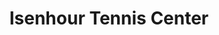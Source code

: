 ---
events:
- building: Isenhour Tennis Center
  categories: isenhour-tennis-center
  description: Irwin Holmes became co-captain of the tennis team, making him the first
    African American athletics team captain at NC State.
  event_decade: '1960'
  event_id: '0'
  excerpt: Irwin Holmes became co-captain of the tennis team, making him the first
    African American athletics team captain at NC State.
  image id (orig): '0012024'
  image_caption: Irwin Holmes on tennis court
  image_id: '0012024'
  image_link: https://d.lib.ncsu.edu/collections/catalog/ua023_004-004-am0027-000-021
  start_date: 01/01/1960
  title: First African American Athletics Team Captain
  year: '1960'
- building: Isenhour Tennis Center
  categories: isenhour-tennis-center
  description: President Obama announced the establishment of the Next Generation
    Power Electronics Innovation Institute, based at NC State, with $140 million in
    federal funding including $70 million from the Department of Energy.
  event_decade: '2010'
  event_id: '46'
  excerpt: President Obama announced the establishment of the Next Generation Power
    Electronics Innovation Institute, based at NC State, with $140 million in federal
    funding including $70 million from the Department of Energy.
  image id (orig): funk_tennisCenter
  image_caption: J. W. Isenhour Tennis Center
  image_id: funk_tennisCenter
  image_link: https://d.lib.ncsu.edu/collections/catalog/funk_tennisCenter
  start_date: 01/15/2014
  title: President Barack Obama visits
  year: '2014'
- audio_id: sa-rwb-004
  building: Isenhour Tennis Center
  categories: isenhour-tennis-center
  description: African American student Irwin Holmes joined the tennis team, making
    it the first integrated athletic team at State College.
  event_decade: '1950'
  event_id: '49'
  excerpt: African American student Irwin Holmes joined the tennis team, making it
    the first integrated athletic team at State College.
  image id (orig): '0012024'
  image_caption: Irwin Holmes on tennis court
  image_id: '0012024'
  image_link: https://d.lib.ncsu.edu/collections/catalog/ua023_004-004-am0027-000-021
  redirect_from: /events/57/index.html
  start_date: 01/01/1957
  title: First Integrated Athletic Team
  year: '1957'
lat: '35.788336'
layout: post
leafleticon: /demostite/assets/leaflet/img/group.svg
lng: '-78.681077'
order: 22
permalink: places/isenhour-tennis-center/
place: isenhour-tennis-center
route:
  code: Ok
  routes:
  - distance: 1347.018
    duration: 960.604
    geometry:
      coordinates:
      - - -78.680959
        - 35.788518
      - - -78.680146
        - 35.788171
      - - -78.680088
        - 35.788153
      - - -78.680013
        - 35.788135
      - - -78.678137
        - 35.787447
      - - -78.678027
        - 35.787404
      - - -78.67789
        - 35.787341
      - - -78.677789
        - 35.787293
      - - -78.677692
        - 35.787248
      - - -78.677009
        - 35.786991
      - - -78.676984
        - 35.786985
      - - -78.676962
        - 35.786983
      - - -78.676946
        - 35.786984
      - - -78.676932
        - 35.786988
      - - -78.676915
        - 35.786997
      - - -78.6769
        - 35.787015
      - - -78.676848
        - 35.787099
      - - -78.676433
        - 35.786932
      - - -78.676455
        - 35.786885
      - - -78.67639
        - 35.786872
      - - -78.676308
        - 35.786839
      - - -78.67619
        - 35.78681
      - - -78.675579
        - 35.786583
      - - -78.675427
        - 35.786515
      - - -78.675416
        - 35.786458
      - - -78.675401
        - 35.78639
      - - -78.675428
        - 35.786338
      - - -78.675264
        - 35.786279
      - - -78.675185
        - 35.786251
      - - -78.675158
        - 35.786306
      - - -78.675115
        - 35.786288
      - - -78.67509
        - 35.786269
      - - -78.675058
        - 35.786326
      - - -78.675032
        - 35.786375
      - - -78.675005
        - 35.786384
      - - -78.674931
        - 35.78633
      - - -78.674856
        - 35.786278
      - - -78.674845
        - 35.786307
      - - -78.674826
        - 35.786352
      - - -78.674646
        - 35.786664
      - - -78.674593
        - 35.786784
      - - -78.674574
        - 35.78683
      - - -78.674563
        - 35.786846
      - - -78.674548
        - 35.786859
      - - -78.674537
        - 35.786865
      - - -78.674525
        - 35.78687
      - - -78.67451
        - 35.786873
      - - -78.674493
        - 35.786874
      - - -78.674464
        - 35.786872
      - - -78.674435
        - 35.786868
      - - -78.674394
        - 35.786857
      - - -78.674355
        - 35.78684
      - - -78.674314
        - 35.786818
      - - -78.674275
        - 35.786793
      - - -78.674174
        - 35.78672
      - - -78.674133
        - 35.786754
      - - -78.674098
        - 35.786779
      - - -78.674044
        - 35.786741
      - - -78.673883
        - 35.786635
      - - -78.673791
        - 35.786601
      - - -78.673698
        - 35.78655
      - - -78.673625
        - 35.786487
      - - -78.673451
        - 35.786378
      - - -78.673349
        - 35.78636
      - - -78.673298
        - 35.786341
      - - -78.673263
        - 35.786327
      - - -78.673207
        - 35.786306
      - - -78.673149
        - 35.786285
      - - -78.672533
        - 35.786056
      - - -78.672459
        - 35.786023
      - - -78.672088
        - 35.785893
      - - -78.671799
        - 35.785792
      - - -78.671729
        - 35.785764
      - - -78.671682
        - 35.785745
      - - -78.671644
        - 35.78573
      - - -78.671573
        - 35.785705
      - - -78.671026
        - 35.785502
      - - -78.670873
        - 35.785452
      - - -78.670806
        - 35.785429
      - - -78.67074
        - 35.785407
      - - -78.670667
        - 35.785381
      - - -78.670637
        - 35.785335
      - - -78.670516
        - 35.785276
      - - -78.670305
        - 35.785203
      - - -78.67019
        - 35.785175
      - - -78.669449
        - 35.785092
      - - -78.669355
        - 35.785059
      - - -78.669194
        - 35.785018
      - - -78.669105
        - 35.785003
      - - -78.669014
        - 35.784956
      - - -78.66892
        - 35.784912
      - - -78.668756
        - 35.784868
      - - -78.668712
        - 35.784864
      - - -78.668563
        - 35.784822
      - - -78.668374
        - 35.784779
      type: LineString
    legs:
    - admins:
      - iso_3166_1: US
        iso_3166_1_alpha3: USA
      distance: 1347.018
      duration: 960.604
      steps:
      - distance: 417.753
        driving_side: right
        duration: 295.192
        geometry:
          coordinates:
          - - -78.680959
            - 35.788518
          - - -78.680146
            - 35.788171
          - - -78.680088
            - 35.788153
          - - -78.680013
            - 35.788135
          - - -78.678137
            - 35.787447
          - - -78.678027
            - 35.787404
          - - -78.67789
            - 35.787341
          - - -78.677789
            - 35.787293
          - - -78.677692
            - 35.787248
          - - -78.677009
            - 35.786991
          - - -78.676984
            - 35.786985
          - - -78.676962
            - 35.786983
          - - -78.676946
            - 35.786984
          - - -78.676932
            - 35.786988
          - - -78.676915
            - 35.786997
          - - -78.6769
            - 35.787015
          - - -78.676848
            - 35.787099
          type: LineString
        intersections:
        - admin_index: 0
          bearings:
          - 118
          classes:
          - restricted
          duration: 62.502
          entry:
          - true
          geometry_index: 0
          is_urban: true
          location:
          - -78.680959
          - 35.788518
          mapbox_streets_v8:
            class: service
          out: 0
          weight: 62.502
        - admin_index: 0
          bearings:
          - 111
          - 295
          duration: 162.268
          entry:
          - true
          - false
          geometry_index: 2
          in: 1
          is_urban: true
          location:
          - -78.680088
          - 35.788153
          mapbox_streets_v8:
            class: street
          out: 0
          turn_duration: 1
          turn_weight: 1
          weight: 162.268
        - admin_index: 0
          bearings:
          - 118
          - 300
          entry:
          - true
          - false
          geometry_index: 7
          in: 1
          is_urban: true
          location:
          - -78.677789
          - 35.787293
          mapbox_streets_v8:
            class: street
          out: 0
        maneuver:
          bearing_after: 118
          bearing_before: 0
          instruction: Walk southeast on Thurman Drive.
          location:
          - -78.680959
          - 35.788518
          type: depart
        mode: walking
        name: Thurman Drive
        weight: 295.192
      - distance: 42
        driving_side: right
        duration: 29.577
        geometry:
          coordinates:
          - - -78.676848
            - 35.787099
          - - -78.676433
            - 35.786932
          type: LineString
        intersections:
        - admin_index: 0
          bearings:
          - 116
          - 212
          entry:
          - true
          - false
          geometry_index: 16
          in: 1
          is_urban: true
          location:
          - -78.676848
          - 35.787099
          mapbox_streets_v8:
            class: street
          out: 0
        maneuver:
          bearing_after: 116
          bearing_before: 32
          instruction: Turn right to stay on Thurman Drive.
          location:
          - -78.676848
          - 35.787099
          modifier: right
          type: continue
        mode: walking
        name: Thurman Drive
        weight: 29.577
      - distance: 6
        driving_side: right
        duration: 4.225
        geometry:
          coordinates:
          - - -78.676433
            - 35.786932
          - - -78.676455
            - 35.786885
          type: LineString
        intersections:
        - admin_index: 0
          bearings:
          - 201
          - 296
          entry:
          - true
          - false
          geometry_index: 17
          in: 1
          is_urban: true
          location:
          - -78.676433
          - 35.786932
          mapbox_streets_v8:
            class: service
          out: 0
          turn_weight: 5
        maneuver:
          bearing_after: 201
          bearing_before: 116
          instruction: Turn right.
          location:
          - -78.676433
          - 35.786932
          modifier: right
          type: turn
        mode: walking
        name: ''
        weight: 9.225
      - distance: 122
        driving_side: right
        duration: 86.915
        geometry:
          coordinates:
          - - -78.676455
            - 35.786885
          - - -78.67639
            - 35.786872
          - - -78.676308
            - 35.786839
          - - -78.67619
            - 35.78681
          - - -78.675579
            - 35.786583
          - - -78.675427
            - 35.786515
          - - -78.675416
            - 35.786458
          - - -78.675401
            - 35.78639
          - - -78.675428
            - 35.786338
          type: LineString
        intersections:
        - admin_index: 0
          bearings:
          - 21
          - 104
          duration: 4.225
          entry:
          - false
          - true
          geometry_index: 18
          in: 0
          is_urban: true
          location:
          - -78.676455
          - 35.786885
          mapbox_streets_v8:
            class: service
          out: 1
          weight: 4.225
        - admin_index: 0
          bearings:
          - 116
          - 284
          duration: 67.606
          entry:
          - true
          - false
          geometry_index: 19
          in: 1
          is_urban: true
          location:
          - -78.67639
          - 35.786872
          mapbox_streets_v8:
            class: service
          out: 0
          weight: 67.606
        - admin_index: 0
          bearings:
          - 171
          - 299
          duration: 4.225
          entry:
          - true
          - false
          geometry_index: 23
          in: 1
          is_urban: true
          location:
          - -78.675427
          - 35.786515
          mapbox_streets_v8:
            class: service
          out: 0
          weight: 4.225
        - admin_index: 0
          bearings:
          - 170
          - 351
          duration: 6.634
          entry:
          - true
          - false
          geometry_index: 24
          in: 1
          is_urban: true
          location:
          - -78.675416
          - 35.786458
          mapbox_streets_v8:
            class: service
          out: 0
          turn_duration: 1
          turn_weight: 1
          weight: 6.634
        - admin_index: 0
          bearings:
          - 203
          - 350
          entry:
          - true
          - false
          geometry_index: 25
          in: 1
          is_urban: true
          location:
          - -78.675401
          - 35.78639
          mapbox_streets_v8:
            class: service
          out: 0
        maneuver:
          bearing_after: 104
          bearing_before: 201
          instruction: Turn left onto the walkway.
          location:
          - -78.676455
          - 35.786885
          modifier: left
          type: turn
        mode: walking
        name: ''
        weight: 86.915
      - distance: 24
        driving_side: right
        duration: 16.901
        geometry:
          coordinates:
          - - -78.675428
            - 35.786338
          - - -78.675264
            - 35.786279
          - - -78.675185
            - 35.786251
          type: LineString
        intersections:
        - admin_index: 0
          bearings:
          - 23
          - 114
          duration: 11.268
          entry:
          - false
          - true
          geometry_index: 26
          in: 0
          is_urban: true
          location:
          - -78.675428
          - 35.786338
          mapbox_streets_v8:
            class: service
          out: 1
          weight: 11.268
        - admin_index: 0
          bearings:
          - 114
          - 294
          entry:
          - true
          - false
          geometry_index: 27
          in: 1
          is_urban: true
          location:
          - -78.675264
          - 35.786279
          mapbox_streets_v8:
            class: service
          out: 0
        maneuver:
          bearing_after: 114
          bearing_before: 203
          instruction: Turn left onto the walkway.
          location:
          - -78.675428
          - 35.786338
          modifier: left
          type: turn
        mode: walking
        name: ''
        weight: 16.901
      - distance: 14
        driving_side: right
        duration: 9.859
        geometry:
          coordinates:
          - - -78.675185
            - 35.786251
          - - -78.675158
            - 35.786306
          - - -78.675115
            - 35.786288
          - - -78.67509
            - 35.786269
          type: LineString
        intersections:
        - admin_index: 0
          bearings:
          - 30
          - 294
          entry:
          - true
          - false
          geometry_index: 28
          in: 1
          is_urban: true
          location:
          - -78.675185
          - 35.786251
          mapbox_streets_v8:
            class: service
          out: 0
        maneuver:
          bearing_after: 30
          bearing_before: 114
          instruction: Turn left onto the walkway.
          location:
          - -78.675185
          - 35.786251
          modifier: left
          type: turn
        mode: walking
        name: ''
        weight: 9.859
      - distance: 16
        driving_side: right
        duration: 12.268
        geometry:
          coordinates:
          - - -78.67509
            - 35.786269
          - - -78.675058
            - 35.786326
          - - -78.675032
            - 35.786375
          - - -78.675005
            - 35.786384
          type: LineString
        intersections:
        - admin_index: 0
          bearings:
          - 24
          - 304
          duration: 4.93
          entry:
          - true
          - false
          geometry_index: 31
          in: 1
          is_urban: true
          location:
          - -78.67509
          - 35.786269
          mapbox_streets_v8:
            class: service
          out: 0
          weight: 4.93
        - admin_index: 0
          bearings:
          - 23
          - 204
          duration: 5.225
          entry:
          - true
          - false
          geometry_index: 32
          in: 1
          is_urban: true
          location:
          - -78.675058
          - 35.786326
          mapbox_streets_v8:
            class: service
          out: 0
          turn_duration: 1
          turn_weight: 1
          weight: 5.225
        - admin_index: 0
          bearings:
          - 68
          - 203
          entry:
          - true
          - false
          geometry_index: 33
          in: 1
          is_urban: true
          location:
          - -78.675032
          - 35.786375
          mapbox_streets_v8:
            class: service
          out: 0
        maneuver:
          bearing_after: 24
          bearing_before: 124
          instruction: Turn left onto the walkway.
          location:
          - -78.67509
          - 35.786269
          modifier: left
          type: turn
        mode: walking
        name: ''
        weight: 12.268
      - distance: 18
        driving_side: right
        duration: 14.676
        geometry:
          coordinates:
          - - -78.675005
            - 35.786384
          - - -78.674931
            - 35.78633
          - - -78.674856
            - 35.786278
          type: LineString
        intersections:
        - admin_index: 0
          bearings:
          - 132
          - 248
          duration: 6.338
          entry:
          - true
          - false
          geometry_index: 34
          in: 1
          is_urban: true
          location:
          - -78.675005
          - 35.786384
          mapbox_streets_v8:
            class: service
          out: 0
          weight: 6.338
        - admin_index: 0
          bearings:
          - 131
          - 312
          entry:
          - true
          - false
          geometry_index: 35
          in: 1
          is_urban: true
          location:
          - -78.674931
          - 35.78633
          mapbox_streets_v8:
            class: service
          out: 0
          turn_duration: 2
          turn_weight: 2
        maneuver:
          bearing_after: 132
          bearing_before: 68
          instruction: Turn right onto the walkway.
          location:
          - -78.675005
          - 35.786384
          modifier: right
          type: turn
        mode: walking
        name: ''
        weight: 14.676
      - distance: 73
        driving_side: right
        duration: 51.408
        geometry:
          coordinates:
          - - -78.674856
            - 35.786278
          - - -78.674845
            - 35.786307
          - - -78.674826
            - 35.786352
          - - -78.674646
            - 35.786664
          - - -78.674593
            - 35.786784
          - - -78.674574
            - 35.78683
          - - -78.674563
            - 35.786846
          - - -78.674548
            - 35.786859
          - - -78.674537
            - 35.786865
          - - -78.674525
            - 35.78687
          type: LineString
        intersections:
        - admin_index: 0
          bearings:
          - 18
          - 311
          entry:
          - true
          - false
          geometry_index: 36
          in: 1
          is_urban: true
          location:
          - -78.674856
          - 35.786278
          mapbox_streets_v8:
            class: service
          out: 0
        maneuver:
          bearing_after: 18
          bearing_before: 131
          instruction: Turn left onto the walkway.
          location:
          - -78.674856
          - 35.786278
          modifier: left
          type: turn
        mode: walking
        name: ''
        weight: 51.408
      - distance: 46
        driving_side: right
        duration: 33.394
        geometry:
          coordinates:
          - - -78.674525
            - 35.78687
          - - -78.67451
            - 35.786873
          - - -78.674493
            - 35.786874
          - - -78.674464
            - 35.786872
          - - -78.674435
            - 35.786868
          - - -78.674394
            - 35.786857
          - - -78.674355
            - 35.78684
          - - -78.674314
            - 35.786818
          - - -78.674275
            - 35.786793
          - - -78.674174
            - 35.78672
          - - -78.674133
            - 35.786754
          - - -78.674098
            - 35.786779
          type: LineString
        intersections:
        - admin_index: 0
          bearings:
          - 91
          - 221
          duration: 26.056
          entry:
          - true
          - false
          geometry_index: 45
          in: 1
          is_urban: true
          location:
          - -78.674525
          - 35.78687
          mapbox_streets_v8:
            class: service
          out: 0
          weight: 26.056
        - admin_index: 0
          bearings:
          - 44
          - 312
          duration: 3.521
          entry:
          - true
          - false
          geometry_index: 54
          in: 1
          is_urban: true
          location:
          - -78.674174
          - 35.78672
          mapbox_streets_v8:
            class: service
          out: 0
          weight: 3.521
        - admin_index: 0
          bearings:
          - 49
          - 224
          entry:
          - true
          - false
          geometry_index: 55
          in: 1
          is_urban: true
          location:
          - -78.674133
          - 35.786754
          mapbox_streets_v8:
            class: service
          out: 0
          turn_duration: 1
          turn_weight: 1
        maneuver:
          bearing_after: 91
          bearing_before: 41
          instruction: Turn right onto the walkway.
          location:
          - -78.674525
          - 35.78687
          modifier: right
          type: turn
        mode: walking
        name: ''
        weight: 33.394
      - distance: 259
        driving_side: right
        duration: 186.394
        geometry:
          coordinates:
          - - -78.674098
            - 35.786779
          - - -78.674044
            - 35.786741
          - - -78.673883
            - 35.786635
          - - -78.673791
            - 35.786601
          - - -78.673698
            - 35.78655
          - - -78.673625
            - 35.786487
          - - -78.673451
            - 35.786378
          - - -78.673349
            - 35.78636
          - - -78.673298
            - 35.786341
          - - -78.673263
            - 35.786327
          - - -78.673207
            - 35.786306
          - - -78.673149
            - 35.786285
          - - -78.672533
            - 35.786056
          - - -78.672459
            - 35.786023
          - - -78.672088
            - 35.785893
          - - -78.671799
            - 35.785792
          - - -78.671729
            - 35.785764
          - - -78.671682
            - 35.785745
          - - -78.671644
            - 35.78573
          - - -78.671573
            - 35.785705
          type: LineString
        intersections:
        - admin_index: 0
          bearings:
          - 131
          - 229
          duration: 4.225
          entry:
          - true
          - false
          geometry_index: 56
          in: 1
          is_urban: true
          location:
          - -78.674098
          - 35.786779
          mapbox_streets_v8:
            class: service
          out: 0
          weight: 4.225
        - admin_index: 0
          bearings:
          - 129
          - 311
          duration: 55.225
          entry:
          - true
          - false
          geometry_index: 57
          in: 1
          is_urban: true
          location:
          - -78.674044
          - 35.786741
          mapbox_streets_v8:
            class: service
          out: 0
          turn_duration: 1
          turn_weight: 1
          weight: 55.225
        - admin_index: 0
          bearings:
          - 115
          - 282
          duration: 3.521
          entry:
          - true
          - false
          geometry_index: 63
          in: 1
          is_urban: true
          location:
          - -78.673349
          - 35.78636
          mapbox_streets_v8:
            class: service
          out: 0
          weight: 3.521
        - admin_index: 0
          bearings:
          - 116
          - 295
          duration: 3.817
          entry:
          - true
          - false
          geometry_index: 64
          in: 1
          is_urban: true
          location:
          - -78.673298
          - 35.786341
          mapbox_streets_v8:
            class: service
          out: 0
          turn_duration: 1
          turn_weight: 1
          weight: 3.817
        - admin_index: 0
          bearings:
          - 115
          - 296
          duration: 7.746
          entry:
          - true
          - false
          geometry_index: 65
          in: 1
          is_urban: true
          location:
          - -78.673263
          - 35.786327
          mapbox_streets_v8:
            class: service
          out: 0
          weight: 7.747
        - admin_index: 0
          bearings:
          - 115
          - 294
          duration: 42.958
          entry:
          - true
          - false
          geometry_index: 67
          in: 1
          is_urban: true
          location:
          - -78.673149
          - 35.786285
          mapbox_streets_v8:
            class: service
          out: 0
          weight: 42.958
        - admin_index: 0
          bearings:
          - 119
          - 295
          duration: 5.634
          entry:
          - true
          - false
          geometry_index: 68
          in: 1
          is_urban: true
          location:
          - -78.672533
          - 35.786056
          mapbox_streets_v8:
            class: service
          out: 0
          weight: 5.634
        - admin_index: 0
          bearings:
          - 113
          - 299
          duration: 26.352
          entry:
          - true
          - false
          geometry_index: 69
          in: 1
          is_urban: true
          location:
          - -78.672459
          - 35.786023
          mapbox_streets_v8:
            class: service
          out: 0
          turn_duration: 1
          turn_weight: 1
          weight: 26.352
        - admin_index: 0
          bearings:
          - 113
          - 293
          duration: 24.648
          entry:
          - true
          - false
          geometry_index: 70
          in: 1
          is_urban: true
          location:
          - -78.672088
          - 35.785893
          mapbox_streets_v8:
            class: service
          out: 0
          weight: 24.648
        - admin_index: 0
          bearings:
          - 116
          - 296
          duration: 3.521
          entry:
          - true
          - false
          geometry_index: 72
          in: 1
          is_urban: true
          location:
          - -78.671729
          - 35.785764
          mapbox_streets_v8:
            class: service
          out: 0
          weight: 3.521
        - admin_index: 0
          bearings:
          - 116
          - 296
          duration: 3.817
          entry:
          - true
          - false
          geometry_index: 73
          in: 1
          is_urban: true
          location:
          - -78.671682
          - 35.785745
          mapbox_streets_v8:
            class: service
          out: 0
          turn_duration: 1
          turn_weight: 1
          weight: 3.817
        - admin_index: 0
          bearings:
          - 113
          - 296
          entry:
          - true
          - false
          geometry_index: 74
          in: 1
          is_urban: true
          location:
          - -78.671644
          - 35.78573
          mapbox_streets_v8:
            class: service
          out: 0
        maneuver:
          bearing_after: 131
          bearing_before: 49
          instruction: Turn right onto the walkway.
          location:
          - -78.674098
          - 35.786779
          modifier: right
          type: turn
        mode: walking
        name: ''
        weight: 186.394
      - distance: 128
        driving_side: right
        duration: 91.141
        geometry:
          coordinates:
          - - -78.671573
            - 35.785705
          - - -78.671026
            - 35.785502
          - - -78.670873
            - 35.785452
          - - -78.670806
            - 35.785429
          - - -78.67074
            - 35.785407
          - - -78.670667
            - 35.785381
          - - -78.670637
            - 35.785335
          - - -78.670516
            - 35.785276
          - - -78.670305
            - 35.785203
          type: LineString
        intersections:
        - admin_index: 0
          bearings:
          - 115
          - 293
          duration: 53.521
          entry:
          - true
          - false
          geometry_index: 75
          in: 1
          is_urban: true
          location:
          - -78.671573
          - 35.785705
          mapbox_streets_v8:
            class: service
          out: 0
          weight: 53.521
        - admin_index: 0
          bearings:
          - 112
          - 293
          duration: 4.225
          entry:
          - true
          - false
          geometry_index: 78
          in: 1
          is_urban: true
          location:
          - -78.670806
          - 35.785429
          mapbox_streets_v8:
            class: service
          out: 0
          weight: 4.225
        - admin_index: 0
          bearings:
          - 114
          - 292
          duration: 5.93
          entry:
          - true
          - false
          geometry_index: 79
          in: 1
          is_urban: true
          location:
          - -78.67074
          - 35.785407
          mapbox_streets_v8:
            class: service
          out: 0
          turn_duration: 1
          turn_weight: 1
          weight: 5.93
        - admin_index: 0
          bearings:
          - 145
          - 294
          entry:
          - true
          - false
          geometry_index: 80
          in: 1
          is_urban: true
          location:
          - -78.670667
          - 35.785381
          mapbox_streets_v8:
            class: service
          out: 0
        maneuver:
          bearing_after: 115
          bearing_before: 113
          instruction: Keep right to take the walkway.
          location:
          - -78.671573
          - 35.785705
          modifier: slight right
          type: fork
        mode: walking
        name: ''
        weight: 91.141
      - distance: 181.265
        driving_side: right
        duration: 128.651
        geometry:
          coordinates:
          - - -78.670305
            - 35.785203
          - - -78.67019
            - 35.785175
          - - -78.669449
            - 35.785092
          - - -78.669355
            - 35.785059
          - - -78.669194
            - 35.785018
          - - -78.669105
            - 35.785003
          - - -78.669014
            - 35.784956
          - - -78.66892
            - 35.784912
          - - -78.668756
            - 35.784868
          - - -78.668712
            - 35.784864
          - - -78.668563
            - 35.784822
          - - -78.668374
            - 35.784779
          type: LineString
        intersections:
        - admin_index: 0
          bearings:
          - 107
          - 293
          duration: 85.211
          entry:
          - true
          - false
          geometry_index: 83
          in: 1
          is_urban: true
          location:
          - -78.670305
          - 35.785203
          mapbox_streets_v8:
            class: service
          out: 0
          weight: 85.211
        - admin_index: 0
          bearings:
          - 120
          - 302
          duration: 21.423
          entry:
          - true
          - false
          geometry_index: 89
          in: 1
          is_urban: true
          location:
          - -78.669014
          - 35.784956
          mapbox_streets_v8:
            class: service
          out: 0
          turn_duration: 1
          turn_weight: 1
          weight: 21.423
        - admin_index: 0
          bearings:
          - 109
          - 282
          duration: 9.859
          entry:
          - true
          - false
          geometry_index: 92
          in: 1
          is_urban: true
          location:
          - -78.668712
          - 35.784864
          mapbox_streets_v8:
            class: service
          out: 0
          weight: 9.859
        - admin_index: 0
          bearings:
          - 106
          - 289
          entry:
          - true
          - false
          geometry_index: 93
          in: 1
          is_urban: true
          location:
          - -78.668563
          - 35.784822
          mapbox_streets_v8:
            class: service
          out: 0
        maneuver:
          bearing_after: 107
          bearing_before: 113
          instruction: Keep left to take the walkway.
          location:
          - -78.670305
          - 35.785203
          modifier: slight left
          type: fork
        mode: walking
        name: ''
        weight: 128.652
      - distance: 0
        driving_side: right
        duration: 0
        geometry:
          coordinates:
          - - -78.668374
            - 35.784779
          - - -78.668374
            - 35.784779
          type: LineString
        intersections:
        - admin_index: 0
          bearings:
          - 286
          entry:
          - true
          geometry_index: 94
          in: 0
          location:
          - -78.668374
          - 35.784779
        maneuver:
          bearing_after: 0
          bearing_before: 106
          instruction: Your destination is on the left.
          location:
          - -78.668374
          - 35.784779
          modifier: left
          type: arrive
        mode: walking
        name: ''
        weight: 0
      summary: Thurman Drive
      weight: 965.604
    weight: 965.604
    weight_name: pedestrian
  uuid: 3sAe4EcPqt4CvN-Ain88vbkOsTvf8FLWcg01oYbrDio0kXpTVIjJYg==
  waypoints:
  - distance: 22.847
    location:
    - -78.680959
    - 35.788518
    name: Thurman Drive
  - distance: 25.603
    location:
    - -78.668374
    - 35.784779
    name: ''
title: Isenhour Tennis Center

---